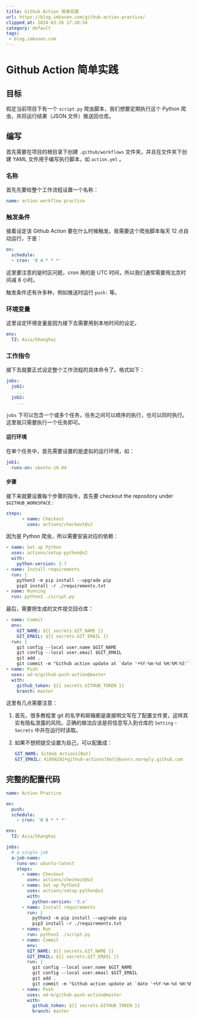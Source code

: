 ```yaml
---
title: Github Action 简单实践
url: https://blog.imkasen.com/github-action-practice/
clipped_at: 2024-03-26 17:20:34
category: default
tags: 
 - blog.imkasen.com
---
```



# Github Action 简单实践

## [](#%E7%9B%AE%E6%A0%87 "目标")目标

假定当前项目下有一个 `script.py` 爬虫脚本，我们想要定期执行这个 Python 爬虫，并将运行结果（JSON 文件）推送回仓库。

## [](#%E7%BC%96%E5%86%99 "编写")编写

首先需要在项目的根目录下创建 `.github/workflows` 文件夹，并且在文件夹下创建 YAML 文件用于编写执行脚本，如 `action.yml` 。

### [](#%E5%90%8D%E7%A7%B0 "名称")名称

首先先要给整个工作流程设置一个名称：

```yaml
name: action workflow practice
```

### [](#%E8%A7%A6%E5%8F%91%E6%9D%A1%E4%BB%B6 "触发条件")触发条件

接着设定该 Github Action 要在什么时候触发。我需要这个爬虫脚本每天 12 点自动运行，于是：

```yaml
on:
  schedule:
  - cron: '0 4 * * *'
```

这里要注意的是时区问题，cron 用的是 UTC 时间，所以我们通常需要用北京时间减 8 小时。

触发条件还有许多种，例如推送时运行 `push:` 等。

### [](#%E7%8E%AF%E5%A2%83%E5%8F%98%E9%87%8F "环境变量")环境变量

这里设定环境变量是因为接下去需要用到本地时间的设定。

```yaml
env:
  TZ: Asia/Shanghai
```

### [](#%E5%B7%A5%E4%BD%9C%E6%8C%87%E4%BB%A4 "工作指令")工作指令

接下去就要正式设定整个工作流程的具体命令了。格式如下：

```yaml
jobs:
  job1:
    ...
  job2:
    ...
```

`jobs` 下可以包含一个或多个任务，任务之间可以顺序的执行，也可以同时执行。这里我只需要执行一个任务即可。

#### [](#%E8%BF%90%E8%A1%8C%E7%8E%AF%E5%A2%83 "运行环境")运行环境

在单个任务中，首先需要设置的是虚拟的运行环境，如：

```yaml
job1:
  runs-on: ubuntu-18.04
```

#### [](#%E6%AD%A5%E9%AA%A4 "步骤")步骤

接下来就要设置每个步骤的指令，首先要 checkout the repository under `$GITHUB_WORKSPACE` :

```yaml
steps:
      - name: Checkout
        uses: actions/checkout@v2
```

因为是 Python 爬虫，所以需要安装对应的依赖：

```yaml
- name: Set up Python
  uses: actions/setup-python@v2
  with:
    python-version: 3.7
- name: Install requirements
  run: |
    python3 -m pip install --upgrade pip
    pip3 install -r ./requirements.txt
- name: Running
  run: python3 ./script.py
```

最后，需要把生成的文件提交回仓库：

```yaml
- name: Commit
  env:
    GIT_NAME: ${{ secrets.GIT_NAME }}
    GIT_EMAIL: ${{ secrets.GIT_EMAIL }}
  run: |
    git config --local user.name $GIT_NAME
    git config --local user.email $GIT_EMAIL
    git add .
    git commit -m "Github action update at `date '+%Y-%m-%d %H:%M:%S'`."
- name: Push
  uses: ad-m/github-push-action@master
  with:
    github_token: ${{ secrets.GITHUB_TOKEN }}
    branch: master
```

这里有几点需要注意：

1.  首先，很多教程里 git 的名字和邮箱都是直接明文写在了配置文件里，这样其实有隐私泄露的风险。正确的做法应该是将信息写入到仓库的 `Setting` - `Secrets` 中并在运行时读取。
    
2.  如果不想把提交设置为自己，可以配置成：
    
    ```yaml
    GIT_NAME: GitHub Actions[Bot]
    GIT_EMAIL: 41898282+github-actions[bot]@users.noreply.github.com
    ```
    

## [](#%E5%AE%8C%E6%95%B4%E7%9A%84%E9%85%8D%E7%BD%AE%E4%BB%A3%E7%A0%81 "完整的配置代码")完整的配置代码

```yaml
name: Action Practice

on:
  push:
  schedule:
    - cron: '0 0 * * *'

env:
  TZ: Asia/Shanghai

jobs:
  # a single job
  a-job-name:
    runs-on: ubuntu-latest
    steps:
      - name: Checkout
        uses: actions/checkout@v2
      - name: Set up Python3
        uses: actions/setup-python@v2
        with:
          python-version: '3.x'
      - name: Install requirements
        run: |
          python3 -m pip install --upgrade pip
          pip3 install -r ./requirements.txt
      - name: Run
        run: python3 ./script.py
      - name: Commit
        env:
        GIT_NAME: ${{ secrets.GIT_NAME }}
        GIT_EMAIL: ${{ secrets.GIT_EMAIL }}
        run: |
          git config --local user.name $GIT_NAME
          git config --local user.email $GIT_EMAIL
          git add .
          git commit -m "Github action update at `date '+%Y-%m-%d %H:%M:%S'`."
      - name: Push
        uses: ad-m/github-push-action@master
        with:
          github_token: ${{ secrets.GITHUB_TOKEN }}
          branch: master
```

